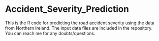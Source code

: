 # Accident_Severity_Prediction
This is the R code for predicting the road accident severity using the data from Northern Ireland. The input data files are included in the repository. You can reach me for any doubts/questions.
